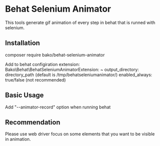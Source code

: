 # Behat Selenium Animator

This tools generate gif animation of every step in behat that is runned with selenium.

## Installation

composer require bako/behat-selenium-animator

Add to behat configiration extension:
    Bako\Behat\BehatSeleniumAnimatorExtension: ~ 
        output_directory: directory_path (default is /tmp/behatseleniumanimator/)
        enabled_always: true/false (not recommended)    

## Basic Usage

Add "--animator-record" option when running behat

## Recommendation

Please use web driver focus on some elements that you want to be visible in animation.
